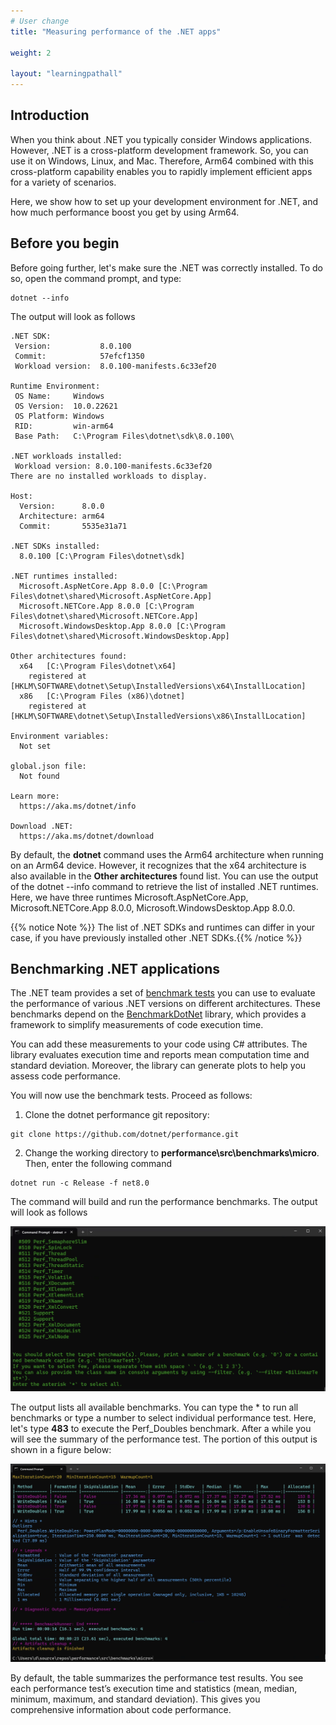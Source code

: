 ```yaml
---
# User change
title: "Measuring performance of the .NET apps"

weight: 2

layout: "learningpathall"
---
```


## Introduction
When you think about .NET you typically consider Windows applications. However, .NET is a cross-platform development framework. So, you can use it on Windows, Linux, and Mac. Therefore, Arm64 combined with this cross-platform capability enables you to rapidly implement efficient apps for a variety of scenarios.

Here, we show how to set up your development environment for .NET, and how much performance boost you get by using Arm64.

## Before you begin
Before going further, let's make sure the .NET was correctly installed. To do so, open the command prompt, and type:

```console
dotnet --info
```

The output will look as follows

```output
.NET SDK:
 Version:           8.0.100
 Commit:            57efcf1350
 Workload version:  8.0.100-manifests.6c33ef20

Runtime Environment:
 OS Name:     Windows
 OS Version:  10.0.22621
 OS Platform: Windows
 RID:         win-arm64
 Base Path:   C:\Program Files\dotnet\sdk\8.0.100\

.NET workloads installed:
 Workload version: 8.0.100-manifests.6c33ef20
There are no installed workloads to display.

Host:
  Version:      8.0.0
  Architecture: arm64
  Commit:       5535e31a71

.NET SDKs installed:
  8.0.100 [C:\Program Files\dotnet\sdk]

.NET runtimes installed:
  Microsoft.AspNetCore.App 8.0.0 [C:\Program Files\dotnet\shared\Microsoft.AspNetCore.App]
  Microsoft.NETCore.App 8.0.0 [C:\Program Files\dotnet\shared\Microsoft.NETCore.App]
  Microsoft.WindowsDesktop.App 8.0.0 [C:\Program Files\dotnet\shared\Microsoft.WindowsDesktop.App]

Other architectures found:
  x64   [C:\Program Files\dotnet\x64]
    registered at [HKLM\SOFTWARE\dotnet\Setup\InstalledVersions\x64\InstallLocation]
  x86   [C:\Program Files (x86)\dotnet]
    registered at [HKLM\SOFTWARE\dotnet\Setup\InstalledVersions\x86\InstallLocation]

Environment variables:
  Not set

global.json file:
  Not found

Learn more:
  https://aka.ms/dotnet/info

Download .NET:
  https://aka.ms/dotnet/download
```

By default, the **dotnet** command uses the Arm64 architecture when running on an Arm64 device. However, it recognizes that the x64 architecture is also available in the **Other architectures** found list. You can use the output of the dotnet --info command to retrieve the list of installed .NET runtimes. Here, we have three runtimes Microsoft.AspNetCore.App, Microsoft.NETCore.App 8.0.0, Microsoft.WindowsDesktop.App 8.0.0.

{{% notice Note %}} The list of .NET SDKs and runtimes can differ in your case, if you have previously installed other .NET SDKs.{{% /notice %}}

## Benchmarking .NET applications
The .NET team provides a set of [benchmark tests](https://github.com/dotnet/performance) you can use to evaluate the performance of various .NET versions on different architectures. These benchmarks depend on the [BenchmarkDotNet](https://github.com/dotnet/BenchmarkDotNet) library, which provides a framework to simplify measurements of code execution time.

You can add these measurements to your code using C# attributes. The library evaluates execution time and reports mean computation time and standard deviation. Moreover, the library can generate plots to help you assess code performance.

You will now use the benchmark tests. Proceed as follows:
1. Clone the dotnet performance git repository:

```
git clone https://github.com/dotnet/performance.git
```

2. Change the working directory to **performance\src\benchmarks\micro**. Then, enter the following command

```
dotnet run -c Release -f net8.0
```

The command will build and run the performance benchmarks. The output will look as follows

![fig1](figures/01.png)

The output lists all available benchmarks. You can type the * to run all benchmarks or type a number to select individual performance test. Here, let's type **483** to execute the Perf_Doubles benchmark. After a while you will see the summary of the performance test. The portion of this output is shown in a figure below:

![fig2](figures/02.png)

By default, the table summarizes the performance test results. You see each performance test’s execution time and statistics (mean, median, minimum, maximum, and standard deviation). This gives you comprehensive information about code performance.